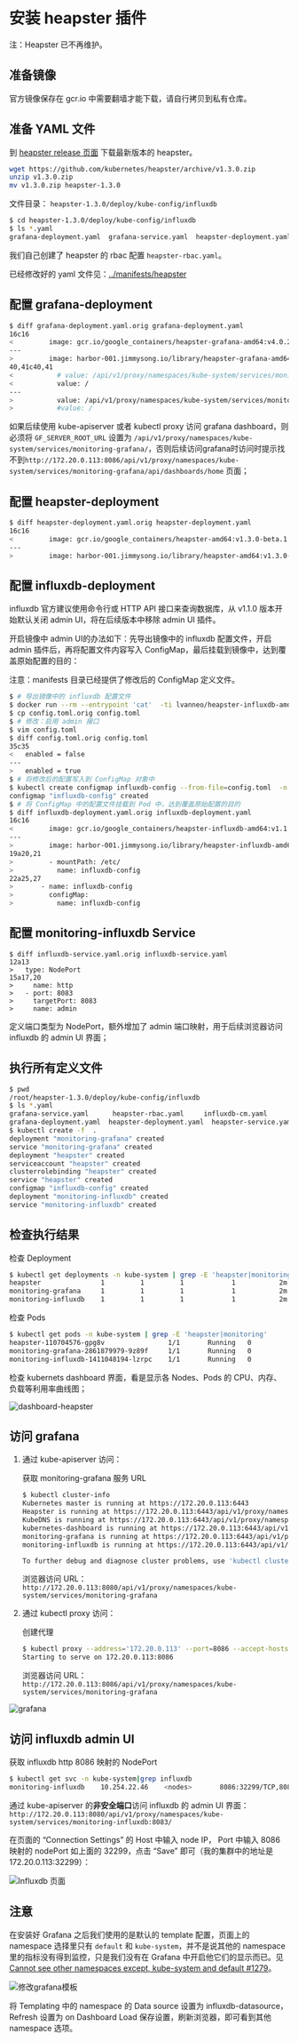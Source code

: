 # 安装 heapster 插件

注：Heapster 已不再维护。

## 准备镜像

官方镜像保存在 gcr.io 中需要翻墙才能下载，请自行拷贝到私有仓库。

## 准备 YAML 文件

到 [heapster release 页面](https://github.com/kubernetes/heapster/releases) 下载最新版本的 heapster。

```bash
wget https://github.com/kubernetes/heapster/archive/v1.3.0.zip
unzip v1.3.0.zip
mv v1.3.0.zip heapster-1.3.0
```

文件目录： `heapster-1.3.0/deploy/kube-config/influxdb`

```bash
$ cd heapster-1.3.0/deploy/kube-config/influxdb
$ ls *.yaml
grafana-deployment.yaml  grafana-service.yaml  heapster-deployment.yaml  heapster-service.yaml  influxdb-deployment.yaml  influxdb-service.yaml heapster-rbac.yaml
```

我们自己创建了 heapster 的 rbac 配置 `heapster-rbac.yaml`。

已经修改好的 yaml 文件见：[../manifests/heapster](https://github.com/rootsongjc/kubernetes-handbook/blob/master/manifests/heapster/)


## 配置 grafana-deployment

``` bash
$ diff grafana-deployment.yaml.orig grafana-deployment.yaml
16c16
<         image: gcr.io/google_containers/heapster-grafana-amd64:v4.0.2
---
>         image: harbor-001.jimmysong.io/library/heapster-grafana-amd64:v4.0.2
40,41c40,41
<           # value: /api/v1/proxy/namespaces/kube-system/services/monitoring-grafana/
<           value: /
---
>           value: /api/v1/proxy/namespaces/kube-system/services/monitoring-grafana/
>           #value: /
```

如果后续使用 kube-apiserver 或者 kubectl proxy 访问 grafana dashboard，则必须将 `GF_SERVER_ROOT_URL` 设置为 `/api/v1/proxy/namespaces/kube-system/services/monitoring-grafana/`，否则后续访问grafana时访问时提示找不到`http://172.20.0.113:8086/api/v1/proxy/namespaces/kube-system/services/monitoring-grafana/api/dashboards/home` 页面；


## 配置 heapster-deployment

``` bash
$ diff heapster-deployment.yaml.orig heapster-deployment.yaml
16c16
<         image: gcr.io/google_containers/heapster-amd64:v1.3.0-beta.1
---
>         image: harbor-001.jimmysong.io/library/heapster-amd64:v1.3.0-beta.1
```

## 配置 influxdb-deployment

influxdb 官方建议使用命令行或 HTTP API 接口来查询数据库，从 v1.1.0 版本开始默认关闭 admin UI，将在后续版本中移除 admin UI 插件。

开启镜像中 admin UI的办法如下：先导出镜像中的 influxdb 配置文件，开启 admin 插件后，再将配置文件内容写入 ConfigMap，最后挂载到镜像中，达到覆盖原始配置的目的：

注意：manifests 目录已经提供了修改后的 ConfigMap 定义文件。

``` bash
$ # 导出镜像中的 influxdb 配置文件
$ docker run --rm --entrypoint 'cat'  -ti lvanneo/heapster-influxdb-amd64:v1.1.1 /etc/config.toml >config.toml.orig
$ cp config.toml.orig config.toml
$ # 修改：启用 admin 接口
$ vim config.toml
$ diff config.toml.orig config.toml
35c35
<   enabled = false
---
>   enabled = true
$ # 将修改后的配置写入到 ConfigMap 对象中
$ kubectl create configmap influxdb-config --from-file=config.toml  -n kube-system
configmap "influxdb-config" created
$ # 将 ConfigMap 中的配置文件挂载到 Pod 中，达到覆盖原始配置的目的
$ diff influxdb-deployment.yaml.orig influxdb-deployment.yaml
16c16
<         image: gcr.io/google_containers/heapster-influxdb-amd64:v1.1.1
---
>         image: harbor-001.jimmysong.io/library/heapster-influxdb-amd64:v1.1.1
19a20,21
>         - mountPath: /etc/
>           name: influxdb-config
22a25,27
>       - name: influxdb-config
>         configMap:
>           name: influxdb-config
```

## 配置 monitoring-influxdb Service

```
$ diff influxdb-service.yaml.orig influxdb-service.yaml
12a13
>   type: NodePort
15a17,20
>     name: http
>   - port: 8083
>     targetPort: 8083
>     name: admin
```

定义端口类型为 NodePort，额外增加了 admin 端口映射，用于后续浏览器访问 influxdb 的 admin UI 界面；

## 执行所有定义文件

``` bash
$ pwd
/root/heapster-1.3.0/deploy/kube-config/influxdb
$ ls *.yaml
grafana-service.yaml      heapster-rbac.yaml     influxdb-cm.yaml          influxdb-service.yaml
grafana-deployment.yaml  heapster-deployment.yaml  heapster-service.yaml  influxdb-deployment.yaml
$ kubectl create -f  .
deployment "monitoring-grafana" created
service "monitoring-grafana" created
deployment "heapster" created
serviceaccount "heapster" created
clusterrolebinding "heapster" created
service "heapster" created
configmap "influxdb-config" created
deployment "monitoring-influxdb" created
service "monitoring-influxdb" created
```


## 检查执行结果

检查 Deployment

``` bash
$ kubectl get deployments -n kube-system | grep -E 'heapster|monitoring'
heapster               1         1         1            1           2m
monitoring-grafana     1         1         1            1           2m
monitoring-influxdb    1         1         1            1           2m
```

检查 Pods

``` bash
$ kubectl get pods -n kube-system | grep -E 'heapster|monitoring'
heapster-110704576-gpg8v                1/1       Running   0          2m
monitoring-grafana-2861879979-9z89f     1/1       Running   0          2m
monitoring-influxdb-1411048194-lzrpc    1/1       Running   0          2m
```

检查 kubernets dashboard 界面，看是显示各 Nodes、Pods 的 CPU、内存、负载等利用率曲线图；

![dashboard-heapster](../images/kubernetes-dashboard-with-heapster.jpg)

## 访问 grafana

1. 通过 kube-apiserver 访问：

    获取 monitoring-grafana 服务 URL

    ``` bash
    $ kubectl cluster-info
    Kubernetes master is running at https://172.20.0.113:6443
    Heapster is running at https://172.20.0.113:6443/api/v1/proxy/namespaces/kube-system/services/heapster
    KubeDNS is running at https://172.20.0.113:6443/api/v1/proxy/namespaces/kube-system/services/kube-dns
    kubernetes-dashboard is running at https://172.20.0.113:6443/api/v1/proxy/namespaces/kube-system/services/kubernetes-dashboard
    monitoring-grafana is running at https://172.20.0.113:6443/api/v1/proxy/namespaces/kube-system/services/monitoring-grafana
    monitoring-influxdb is running at https://172.20.0.113:6443/api/v1/proxy/namespaces/kube-system/services/monitoring-influxdb

    To further debug and diagnose cluster problems, use 'kubectl cluster-info dump'.
    ```

    浏览器访问 URL： `http://172.20.0.113:8080/api/v1/proxy/namespaces/kube-system/services/monitoring-grafana`

2. 通过 kubectl proxy 访问：

    创建代理

    ``` bash
    $ kubectl proxy --address='172.20.0.113' --port=8086 --accept-hosts='^*$'
    Starting to serve on 172.20.0.113:8086
    ```

    浏览器访问 URL：`http://172.20.0.113:8086/api/v1/proxy/namespaces/kube-system/services/monitoring-grafana`

![grafana](../images/kubernetes-heapster-grafana.jpg)

## 访问 influxdb admin UI

获取 influxdb http 8086 映射的 NodePort

```sh
$ kubectl get svc -n kube-system|grep influxdb
monitoring-influxdb    10.254.22.46    <nodes>       8086:32299/TCP,8083:30269/TCP   9m
```

通过 kube-apiserver 的**非安全端口**访问 influxdb 的 admin UI 界面： `http://172.20.0.113:8080/api/v1/proxy/namespaces/kube-system/services/monitoring-influxdb:8083/`

在页面的 “Connection Settings” 的 Host 中输入 node IP， Port 中输入 8086 映射的 nodePort 如上面的 32299，点击 “Save” 即可（我的集群中的地址是172.20.0.113:32299）：

![Influxdb 页面](../images/kubernetes-influxdb-heapster.jpg)

## 注意

在安装好 Grafana 之后我们使用的是默认的 template 配置，页面上的 namespace 选择里只有 `default` 和 `kube-system`，并不是说其他的 namespace 里的指标没有得到监控，只是我们没有在 Grafana 中开启他它们的显示而已。见 [Cannot see other namespaces except, kube-system and default #1279](https://github.com/kubernetes/heapster/issues/1279)。

![修改grafana模板](../images/grafana-dashboard-setting.jpg)

将 Templating 中的 namespace 的 Data source 设置为 influxdb-datasource，Refresh 设置为 on Dashboard Load 保存设置，刷新浏览器，即可看到其他 namespace 选项。
